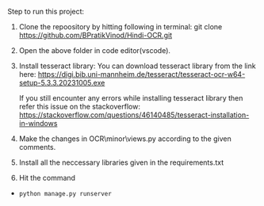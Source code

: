 Step to run this project:

  1. Clone the repoository by hitting following in terminal:
         git clone https://github.com/BPratikVinod/Hindi-OCR.git
  3. Open the above folder in code editor(vscode).
  4. Install tesseract library:
        You can download tesseract library from the link here:
            https://digi.bib.uni-mannheim.de/tesseract/tesseract-ocr-w64-setup-5.3.3.20231005.exe
        
        If you still encounter any errors while installing tesseract library then refer this issue on the stackoverflow:
            https://stackoverflow.com/questions/46140485/tesseract-installation-in-windows
  5. Make the changes in OCR\minor\views.py according to the given comments.
  6. Install all the neccessary libraries given in the requirements.txt
  7. Hit the command
  *     python manage.py runserver
